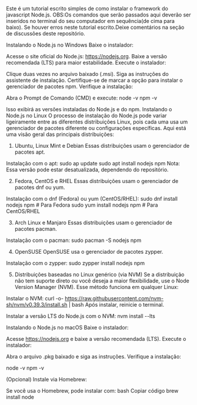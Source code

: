 Este é um tutorial escrito simples de como instalar o framework do javascript Node.js.
OBS:Os comandos que serão passados aqui deverão ser inseridos no terminal do seu computador em sequência(de cima para baixo).
Se houver erros neste tutorial escrito.Deixe comentários na seção de discussões deste repositório.

Instalando o Node.js no Windows
Baixe o instalador:

Acesse o site oficial do Node.js: https://nodejs.org.
Baixe a versão recomendada (LTS) para maior estabilidade.
Execute o instalador:

Clique duas vezes no arquivo baixado (.msi).
Siga as instruções do assistente de instalação.
Certifique-se de marcar a opção para instalar o gerenciador de pacotes npm.
Verifique a instalação:

Abra o Prompt de Comando (CMD) e execute:
node -v
npm -v

Isso exibirá as versões instaladas do Node.js e do npm.
Instalando o Node.js no Linux 
O processo de instalação do Node.js pode variar ligeiramente entre as diferentes distribuições Linux, pois cada uma usa um gerenciador de pacotes diferente ou configurações específicas. Aqui está uma visão geral das principais distribuições:

1. Ubuntu, Linux Mint e Debian
Essas distribuições usam o gerenciador de pacotes apt.

Instalação com o apt:
sudo ap update
sudo apt install nodejs npm
Nota: Essa versão pode estar desatualizada, dependendo do repositório.

2. Fedora, CentOS e RHEL
Essas distribuições usam o gerenciador de pacotes dnf ou yum.

Instalação com o dnf (Fedora) ou yum (CentOS/RHEL):
sudo dnf install nodejs npm   # Para Fedora
sudo yum install nodejs npm   # Para CentOS/RHEL

3. Arch Linux e Manjaro
Essas distribuições usam o gerenciador de pacotes pacman.

Instalação com o pacman:
sudo pacman -S nodejs npm

4. OpenSUSE
OpenSUSE usa o gerenciador de pacotes zypper.

Instalação com o zypper:
sudo zypper install nodejs npm

5. Distribuições baseadas no Linux genérico (via NVM)
Se a distribuição não tem suporte direto ou você deseja a maior flexibilidade, use o Node Version Manager (NVM). Esse método funciona em qualquer Linux:

Instalar o NVM:
curl -o- https://raw.githubusercontent.com/nvm-sh/nvm/v0.39.3/install.sh | bash
Após instalar, reinicie o terminal.

Instalar a versão LTS do Node.js com o NVM:
nvm install --lts

Instalando o Node.js no macOS
Baixe o instalador:

Acesse https://nodejs.org e baixe a versão recomendada (LTS).
Execute o instalador:

Abra o arquivo .pkg baixado e siga as instruções.
Verifique a instalação:

node -v
npm -v

(Opcional) Instale via Homebrew:

Se você usa o Homebrew, pode instalar com:
bash
Copiar código
brew install node
